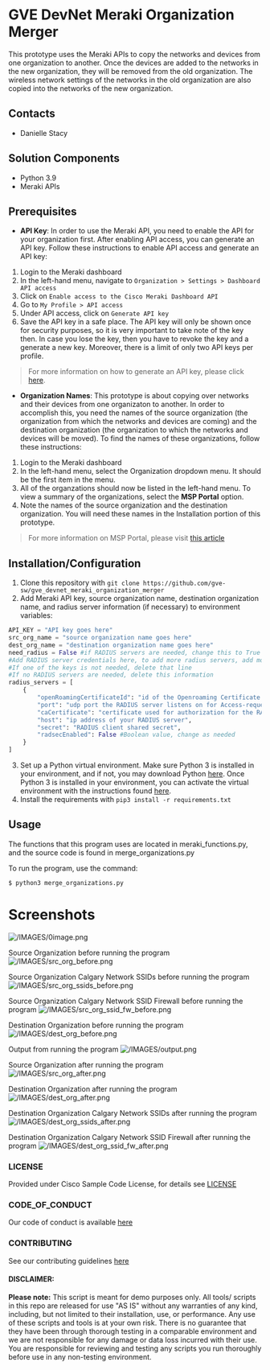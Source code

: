 # GVE DevNet Meraki Organization Merger
This prototype uses the Meraki APIs to copy the networks and devices from one organization to another. Once the devices are added to the networks in the new organization, they will be removed from the old organization. The wireless network settings of the networks in the old organization are also copied into the networks of the new organization.

## Contacts
* Danielle Stacy

## Solution Components
* Python 3.9
* Meraki APIs

## Prerequisites
- **API Key**: In order to use the Meraki API, you need to enable the API for your organization first. After enabling API access, you can generate an API key. Follow these instructions to enable API access and generate an API key:
1. Login to the Meraki dashboard
2. In the left-hand menu, navigate to `Organization > Settings > Dashboard API access`
3. Click on `Enable access to the Cisco Meraki Dashboard API`
4. Go to `My Profile > API access`
5. Under API access, click on `Generate API key`
6. Save the API key in a safe place. The API key will only be shown once for security purposes, so it is very important to take note of the key then. In case you lose the key, then you have to revoke the key and a generate a new key. Moreover, there is a limit of only two API keys per profile.
> For more information on how to generate an API key, please click [here](https://developer.cisco.com/meraki/api-v1/#!authorization/authorization). 

- **Organization Names**: This prototype is about copying over networks and their devices from one organizaton to another. In order to accomplish this, you need the names of the source organization (the organization from which the networks and devices are coming) and the destination organization (the organization to which the networks and devices will be moved). To find the names of these organizations, follow these instructions:
1. Login to the Meraki dashboard
2. In the left-hand menu, select the Organization dropdown menu. It should be the first item in the menu.
3. All of the organzations should now be listed in the left-hand menu. To view a summary of the organizations, select the <b>MSP Portal</b> option.
4. Note the names of the source organization and the destination organization. You will need these names in the Installation portion of this prototype.
> For more information on MSP Portal, please visit [this article](https://documentation.meraki.com/General_Administration/Inventory_and_Devices/Monitoring_and_Managing_Multiple_Organizations)

## Installation/Configuration
1. Clone this repository with `git clone https://github.com/gve-sw/gve_devnet_meraki_organization_merger`
2. Add Meraki API key, source organization name, destination organization name, and radius server information (if necessary) to environment variables:
```python
API_KEY = "API key goes here"
src_org_name = "source organization name goes here"
dest_org_name = "destination organization name goes here"
need_radius = False #if RADIUS servers are needed, change this to True
#Add RADIUS server credentials here, to add more radius servers, add more elements to the array
#If one of the keys is not needed, delete that line
#If no RADIUS servers are needed, delete this information
radius_servers = [
    {
        "openRoamingCertificateId": "id of the Openroaming Certificate attached to radius server",
        "port": "udp port the RADIUS server listens on for Access-requests",
        "caCertificate": "certificate used for authorization for the RADSEC Server",
        "host": "ip address of your RADIUS server",
        "secret": "RADIUS client shared secret",
        "radsecEnabled": False #Boolean value, change as needed
    }
]
```
3. Set up a Python virtual environment. Make sure Python 3 is installed in your environment, and if not, you may download Python [here](https://www.python.org/downloads/). Once Python 3 is installed in your environment, you can activate the virtual environment with the instructions found [here](https://docs.python.org/3/tutorial/venv.html).
4. Install the requirements with `pip3 install -r requirements.txt`

## Usage
The functions that this program uses are located in meraki_functions.py, and the source code is found in merge_organizations.py

To run the program, use the command:
```
$ python3 merge_organizations.py
```


# Screenshots

![/IMAGES/0image.png](/IMAGES/0image.png)

Source Organization before running the program
![/IMAGES/src_org_before.png](/IMAGES/src_org_before.png)

Source Organization Calgary Network SSIDs before running the program
![/IMAGES/src_org_ssids_before.png](/IMAGES/src_org_ssids_before.png)

Source Organization Calgary Network SSID Firewall before running the program
![/IMAGES/src_org_ssid_fw_before.png](/IMAGES/src_org_ssid_fw_before.png)

Destination Organization before running the program
![/IMAGES/dest_org_before.png](/IMAGES/dest_org_before.png)

Output from running the program
![/IMAGES/output.png](/IMAGES/output.png)

Source Organization after running the program
![/IMAGES/src_org_after.png](/IMAGES/src_org_after.png)

Destination Organization after running the program
![/IMAGES/dest_org_after.png](/IMAGES/dest_org_after.png)

Destination Organization Calgary Network SSIDs after running the program
![/IMAGES/dest_org_ssids_after.png](/IMAGES/dest_org_ssids_after.png)

Destination Organization Calgary Network SSID Firewall after running the program
![/IMAGES/dest_org_ssid_fw_after.png](/IMAGES/dest_org_ssid_fw_after.png)

### LICENSE

Provided under Cisco Sample Code License, for details see [LICENSE](LICENSE.md)

### CODE_OF_CONDUCT

Our code of conduct is available [here](CODE_OF_CONDUCT.md)

### CONTRIBUTING

See our contributing guidelines [here](CONTRIBUTING.md)

#### DISCLAIMER:
<b>Please note:</b> This script is meant for demo purposes only. All tools/ scripts in this repo are released for use "AS IS" without any warranties of any kind, including, but not limited to their installation, use, or performance. Any use of these scripts and tools is at your own risk. There is no guarantee that they have been through thorough testing in a comparable environment and we are not responsible for any damage or data loss incurred with their use.
You are responsible for reviewing and testing any scripts you run thoroughly before use in any non-testing environment.
